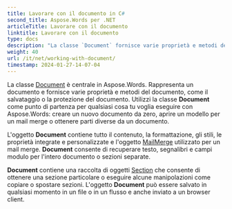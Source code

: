 ```yaml
---
title: Lavorare con il documento in C#
second_title: Aspose.Words per .NET
articleTitle: Lavorare con il documento
linktitle: Lavorare con il documento
type: docs
description: "La classe `Document` fornisce varie proprietà e metodi del documento utilizzando C#. Utilizzi la classe `Document` come punto di partenza per qualsiasi cosa tu voglia eseguire con Aspose.Words per .NET. L'oggetto `Document` può essere salvato in un file o in un flusso e anche inviato a un browser."
weight: 40
url: /it/net/working-with-document/
timestamp: 2024-01-27-14-07-04
---
```


La classe [Document](https://reference.aspose.com/words/it/net/aspose.words/document/) è centrale in Aspose.Words. Rappresenta un documento e fornisce varie proprietà e metodi del documento, come il salvataggio o la protezione del documento. Utilizzi la classe **Document** come punto di partenza per qualsiasi cosa tu voglia eseguire con Aspose.Words: creare un nuovo documento da zero, aprire un modello per un mail merge o ottenere parti diverse da un documento.

L'oggetto **Document** contiene tutto il contenuto, la formattazione, gli stili, le proprietà integrate e personalizzate e l'oggetto [MailMerge](https://reference.aspose.com/words/it/net/aspose.words.mailmerging/mailmerge/) utilizzato per un mail merge. **Document** consente di recuperare testo, segnalibri e campi modulo per l'intero documento o sezioni separate.

**Document** contiene una raccolta di oggetti [Section](https://reference.aspose.com/words/it/net/aspose.words/section/) che consente di ottenere una sezione particolare o eseguire alcune manipolazioni come copiare o spostare sezioni. L'oggetto **Document** può essere salvato in qualsiasi momento in un file o in un flusso e anche inviato a un browser client.

